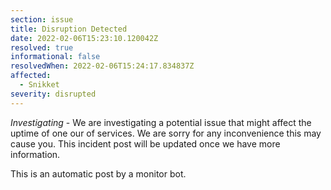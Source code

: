 ```yaml
---
section: issue
title: Disruption Detected
date: 2022-02-06T15:23:10.120042Z
resolved: true
informational: false
resolvedWhen: 2022-02-06T15:24:17.834837Z
affected:
  - Snikket
severity: disrupted
---
```

*Investigating* - We are investigating a potential issue that might affect the uptime of one our of services. We are sorry for any inconvenience this may cause you. This incident post will be updated once we have more information.

This is an automatic post by a monitor bot.
        